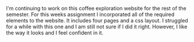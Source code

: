 I'm continuing to work on this coffee exploration website for the rest of the semester. For this weeks assignment I incorporated all of the required elements to the website. It includes four pages and a css layout. I struggled for a while with this one and I am still not sure if I did it right. However, I like the way it looks and I feel confident in it.